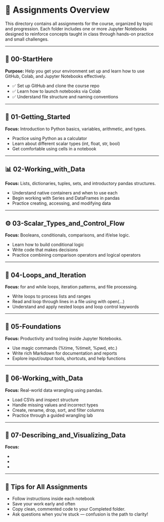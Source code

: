 # 📂 Assignments Overview
This directory contains all assignments for the course, organized by topic and progression. Each folder includes one or more Jupyter Notebooks designed to reinforce concepts taught in class through hands-on practice and small challenges.

---

## 🧭 00-StartHere
**Purpose:** Help you get your environment set up and learn how to use GitHub, Colab, and Jupyter Notebooks effectively.


* ✅ Set up GitHub and clone the course repo
* ✅ Learn how to launch notebooks via Colab
* ✅ Understand file structure and naming conventions

---

## 🚀 01-Getting_Started
**Focus:** Introduction to Python basics, variables, arithmetic, and types.

* Practice using Python as a calculator
* Learn about different scalar types (int, float, str, bool)
* Get comfortable using cells in a notebook

---

## 📊 02-Working_with_Data
**Focus:** Lists, dictionaries, tuples, sets, and introductory pandas structures.

* Understand native containers and when to use each
* Begin working with Series and DataFrames in pandas
* Practice creating, accessing, and modifying data

---

## ⚙️ 03-Scalar_Types_and_Control_Flow
**Focus:** Booleans, conditionals, comparisons, and if/else logic.

* Learn how to build conditional logic
* Write code that makes decisions
* Practice combining comparison operators and logical operators

---

## 🔁 04-Loops_and_Iteration
**Focus:** for and while loops, iteration patterns, and file processing.

* Write loops to process lists and ranges
* Read and loop through lines in a file using with open(...)
* Understand and apply nested loops and loop control keywords

---

## 🧱 05-Foundations
**Focus:** Productivity and tooling inside Jupyter Notebooks.

* Use magic commands (%time, %timeit, %pwd, etc.)
* Write rich Markdown for documentation and reports
* Explore input/output tools, shortcuts, and help functions

---

## 🧰 06-Working_with_Data
**Focus:** Real-world data wrangling using pandas.

* Load CSVs and inspect structure
* Handle missing values and incorrect types
* Create, rename, drop, sort, and filter columns
* Practice through a guided wrangling lab

---

## 🧼 07-Describing_and_Visualizing_Data
**Focus:**

*
*
*

---

## 📌 Tips for All Assignments
* Follow instructions inside each notebook
* Save your work early and often
* Copy clean, commented code to your Completed folder.
* Ask questions when you're stuck — confusion is the path to clarity!